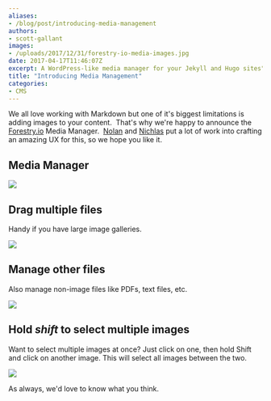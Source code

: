 ```yaml
---
aliases:
- /blog/post/introducing-media-management
authors:
- scott-gallant
images:
- /uploads/2017/12/31/forestry-io-media-images.jpg
date: 2017-04-17T11:46:07Z
excerpt: A WordPress-like media manager for your Jekyll and Hugo sites"
title: "Introducing Media Management"
categories:
- CMS
---
```

We all love working with Markdown but one of it's biggest limitations is adding images to your content.  That's why we're happy to announce the [Forestry.io](https://forestry.io) Media Manager.  [Nolan](https://twitter.com/ncphi) and <a href="https://twitter.com/nichlaswa" class="">Nichlas</a> put a lot of work into crafting an amazing UX for this, so we hope you like it.
<!--<iframe width="853" height="480" src="https://www.youtube.com/embed/WI-bwB0esmk?rel=0&amp;showinfo=0" frameborder="0" allowfullscreen=""></iframe>-->

## Media Manager

![](/uploads/2017/12/31/Forestry-media-manager.png)

## Drag multiple files

Handy if you have large image galleries.

![](/uploads/2017/12/31/drag-drop-multiple-images.jpg)

## Manage other files

Also manage non-image files like PDFs, text files, etc.

![](/uploads/2017/12/31/Forestry-pdf.png)

## Hold *shift* to select multiple images

Want to select multiple images at once? Just click on one, then hold Shift and click on another image. This will select all images between the two.

![](/uploads/2017/12/31/select-multiple-images.gif)

As always, we'd love to know what you think.